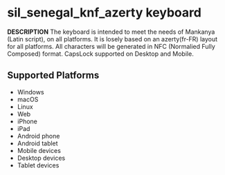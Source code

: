 sil_senegal_knf_azerty keyboard
==============

__DESCRIPTION__
The keyboard is intended to meet the needs of Mankanya (Latin script), on all platforms.
It is losely based on an azerty(fr-FR) layout for all platforms.
All characters will be generated in NFC (Normalied Fully Composed) format.
CapsLock supported on Desktop and Mobile.

Supported Platforms
-------------------
 * Windows
 * macOS
 * Linux
 * Web
 * iPhone
 * iPad
 * Android phone
 * Android tablet
 * Mobile devices
 * Desktop devices
 * Tablet devices

